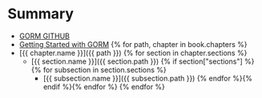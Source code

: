 # Summary

* [GORM GITHUB](http://github.com/jinzhu/gorm)
* [Getting Started with GORM](README.md)
{% for path, chapter in book.chapters %}
* [{{ chapter.name }}]({{ path }})
  {% for section in chapter.sections %}
  * [{{ section.name }}]({{ section.path }})
  {% if section["sections"] %}{% for subsection in section.sections %}
    * [{{ subsection.name }}]({{ subsection.path }})
  {% endfor %}{% endif %}{% endfor %}
{% endfor %}
